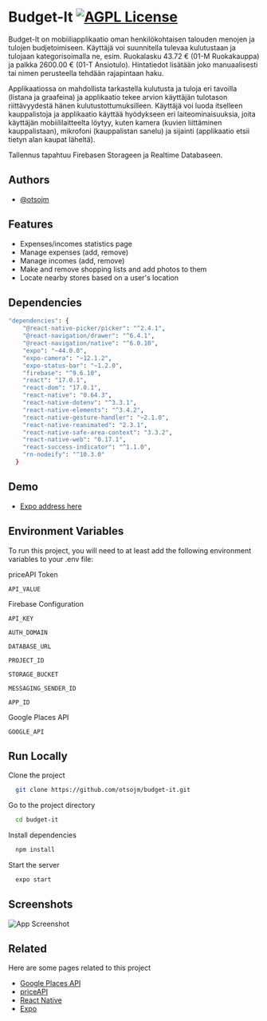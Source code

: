 
# Budget-It [![AGPL License](https://img.shields.io/badge/license-AGPL-blue.svg)](http://www.gnu.org/licenses/agpl-3.0)

Budget-It on mobiiliapplikaatio oman henkilökohtaisen talouden menojen ja tulojen budjetoimiseen. Käyttäjä voi suunnitella tulevaa kulutustaan ja tulojaan kategorisoimalla ne, esim. Ruokalasku 43.72 € (01-M Ruokakauppa) ja palkka 2600.00 € (01-T Ansiotulo). Hintatiedot lisätään joko manuaalisesti tai nimen perusteella tehdään rajapintaan haku.

Applikaatiossa on mahdollista tarkastella kulutusta ja tuloja eri tavoilla (listana ja graafeina) ja applikaatio tekee arvion käyttäjän tulotason riittävyydestä hänen kulutustottumuksilleen. Käyttäjä voi luoda itselleen kauppalistoja ja applikaatio käyttää hyödykseen eri laiteominaisuuksia, joita käyttäjän mobiililaitteelta löytyy, kuten kamera (kuvien liittäminen kauppalistaan), mikrofoni (kauppalistan sanelu) ja sijainti (applikaatio etsii tietyn alan kaupat läheltä).

Tallennus tapahtuu Firebasen Storageen ja Realtime Databaseen.

## Authors

- [@otsojm](https://www.github.com/otsojm)


## Features

- Expenses/incomes statistics page
- Manage expenses (add, remove)
- Manage incomes (add, remove)
- Make and remove shopping lists and add photos to them
- Locate nearby stores based on a user's location


## Dependencies

```bash
"dependencies": {
    "@react-native-picker/picker": "^2.4.1",
    "@react-navigation/drawer": "^6.4.1",
    "@react-navigation/native": "^6.0.10",
    "expo": "~44.0.0",
    "expo-camera": "~12.1.2",
    "expo-status-bar": "~1.2.0",
    "firebase": "^9.6.10",
    "react": "17.0.1",
    "react-dom": "17.0.1",
    "react-native": "0.64.3",
    "react-native-dotenv": "^3.3.1",
    "react-native-elements": "^3.4.2",
    "react-native-gesture-handler": "~2.1.0",
    "react-native-reanimated": "2.3.1",
    "react-native-safe-area-context": "3.3.2",
    "react-native-web": "0.17.1",
    "react-success-indicator": "^1.1.0",
    "rn-nodeify": "^10.3.0"
  }
  ```


## Demo

- [Expo address here](https://placeholder.com)


## Environment Variables

To run this project, you will need to at least add the following environment variables to your .env file:

priceAPI Token

`API_VALUE`

Firebase Configuration

`API_KEY`

`AUTH_DOMAIN`

`DATABASE_URL`

`PROJECT_ID`

`STORAGE_BUCKET`

`MESSAGING_SENDER_ID`

`APP_ID`

Google Places API

`GOOGLE_API`



## Run Locally

Clone the project

```bash
  git clone https://github.com/otsojm/budget-it.git
```


Go to the project directory

```bash
  cd budget-it
```


Install dependencies

```bash
  npm install
```


Start the server

```bash
  expo start
```
    
## Screenshots

![App Screenshot](https://via.placeholder.com/468x300?text=App+Screenshot+Here)


## Related

Here are some pages related to this project

- [Google Places API](https://developers.google.com/maps/documentation/places/web-service/overview)
- [priceAPI](https://readme.priceapi.com/reference/request-process-overview)
- [React Native](https://reactnative.dev/)
- [Expo](https://expo.dev/)

